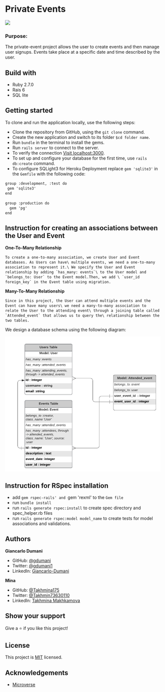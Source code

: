 # Private Events
![](https://img.shields.io/badge/Microverse-blueviolet)

### Purpose:
The private-event project allows the user to create events and then manage user signups. Events take place at a specific date and time described by the user.

## Build with
* Ruby 2.7.0
* Rais 6
* SQL lite

## Getting started

To clone and run the application locally, use the following steps:
- Clone the repository from GitHub, using the `git clone` command.
- Create the new application and switch to its folder `$cd folder name`.
- Run `bundle` in the terminal to install the gems.
- Run `rails server` to connect to the server.
- To verify the connection [Visit localhost:3000](http://localhost:3000 ).
- To set up and configure your database for the first time, use `rails db:create` command.
- To configure SQLight3 for Heroku Deployment replace `gem 'sqlite3'` in the `Gemfile` with the following code:

```
group :development, :test do
 gem 'sqlite3'
end

group :production do
  gem 'pg'
end
```

## Instruction for creating an associations between the User and Event
**One-To-Many Relationship**
```
To create a one-to-many association, we create User and Event databases. As Users can have\ multiple events, we need a one-to-many association to represent it.\ We specify the User and Event relationship by adding `has_many: events`\ to the User model and `belongs_to: User` to the Event model.Then, we add \ `user_id foreign_key` in the Event table using migration.
```
**Many-To-Many Relationship**
```
Since in this project, the User can attend multiple events and the Event can have many users\ we need a many-to-many association to relate the User to the attending event\ through a joining table called `Attended_event` that allows us to query the\ relationship between the two tables.
```
We design a database schema using the following diagram:

![Database diagram](image/private_event.png)

## Instruction for RSpec installation
- add `gem rspec-rails' and `gem 'rexml' to the `Gem file`
- run `bundle install`
- run `rails generate rspec:install` to create spec directory and spec_helper.rb files
- run `rails generate rspec:model model_name` to create tests for model associations and validations.

## Authors

**Giancarlo Dumani**

- GitHub: [@gdumani](https://github.com/gdumani)
- Twitter: [@gdumani1](https://twitter.com/gdumani1)
- LinkedIn: [ Giancarlo-Dumani](https://www.linkedin.com/in/gdumani/?originalSubdomain=cr)

**Mina**

- GitHub: [@Takhmina175](https://github.com/Takhmina175)
- Twitter: [@Takhmin73630110](https://twitter.com/Takhmin73630110)
- LinkedIn: [Takhmina Makhkamova](https://www.linkedin.com/in/takhmina-makhkamova-7628136b/)

## Show your support

Give a ⭐️ if you like this project!

## License

This project is [MIT](./LICENSE) licensed.

## Acknowledgements

- [Microverse](https://microverse.org)
